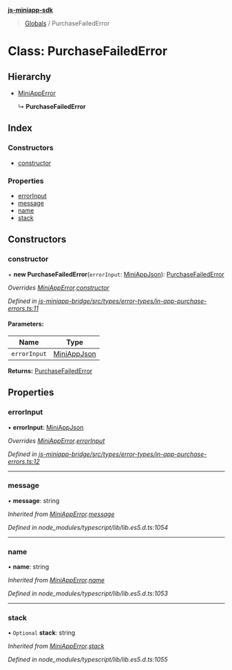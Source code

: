 **[js-miniapp-sdk](../README.md)**

> [Globals](../README.md) / PurchaseFailedError

# Class: PurchaseFailedError

## Hierarchy

* [MiniAppError](miniapperror.md)

  ↳ **PurchaseFailedError**

## Index

### Constructors

* [constructor](purchasefailederror.md#constructor)

### Properties

* [errorInput](purchasefailederror.md#errorinput)
* [message](purchasefailederror.md#message)
* [name](purchasefailederror.md#name)
* [stack](purchasefailederror.md#stack)

## Constructors

### constructor

\+ **new PurchaseFailedError**(`errorInput`: [MiniAppJson](../interfaces/miniappjson.md)): [PurchaseFailedError](purchasefailederror.md)

*Overrides [MiniAppError](miniapperror.md).[constructor](miniapperror.md#constructor)*

*Defined in [js-miniapp-bridge/src/types/error-types/in-app-purchase-errors.ts:11](https://github.com/rakutentech/js-miniapp/blob/f59f350/js-miniapp-bridge/src/types/error-types/in-app-purchase-errors.ts#L11)*

#### Parameters:

Name | Type |
------ | ------ |
`errorInput` | [MiniAppJson](../interfaces/miniappjson.md) |

**Returns:** [PurchaseFailedError](purchasefailederror.md)

## Properties

### errorInput

•  **errorInput**: [MiniAppJson](../interfaces/miniappjson.md)

*Overrides [MiniAppError](miniapperror.md).[errorInput](miniapperror.md#errorinput)*

*Defined in [js-miniapp-bridge/src/types/error-types/in-app-purchase-errors.ts:12](https://github.com/rakutentech/js-miniapp/blob/f59f350/js-miniapp-bridge/src/types/error-types/in-app-purchase-errors.ts#L12)*

___

### message

•  **message**: string

*Inherited from [MiniAppError](miniapperror.md).[message](miniapperror.md#message)*

*Defined in node_modules/typescript/lib/lib.es5.d.ts:1054*

___

### name

•  **name**: string

*Inherited from [MiniAppError](miniapperror.md).[name](miniapperror.md#name)*

*Defined in node_modules/typescript/lib/lib.es5.d.ts:1053*

___

### stack

• `Optional` **stack**: string

*Inherited from [MiniAppError](miniapperror.md).[stack](miniapperror.md#stack)*

*Defined in node_modules/typescript/lib/lib.es5.d.ts:1055*
